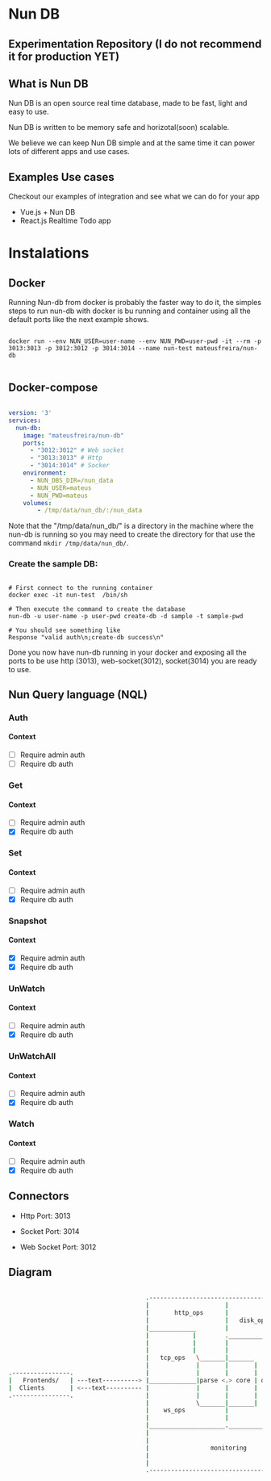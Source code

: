 # Nun DB 

## Experimentation Repository (I do not recommend it for production YET)

## What is Nun DB

Nun DB is an open source real time database, made to be fast, light and easy to use.

Nun DB is written to be memory safe and horizotal(soon) scalable.

We believe we can keep Nun DB simple and at the same time it can power lots of different apps and use cases.

## Examples Use cases 

Checkout our examples of integration and see what we can do for your app

* Vue.js + Nun DB
* React.js Realtime Todo app 


# Instalations

## Docker 

Running Nun-db from docker is probably the faster way to do it, the simples steps to run nun-db with
docker is bu running and container using all the default ports like the next example shows.

```

docker run --env NUN_USER=user-name --env NUN_PWD=user-pwd -it --rm -p 3013:3013 -p 3012:3012 -p 3014:3014 --name nun-test mateusfreira/nun-db


```

## Docker-compose

```yaml

version: '3'
services:
  nun-db:
    image: "mateusfreira/nun-db"
    ports:
      - "3012:3012" # Web socket
      - "3013:3013" # Http
      - "3014:3014" # Socker
    environment:
      - NUN_DBS_DIR=/nun_data 
      - NUN_USER=mateus
      - NUN_PWD=mateus
    volumes:
        - /tmp/data/nun_db/:/nun_data
```

Note that the "/tmp/data/nun_db/" is a directory in the machine where the nun-db is running so you may need to create the directory for that use the command `mkdir /tmp/data/nun_db/`.


### Create the sample DB:

```

# First connect to the running container
docker exec -it nun-test  /bin/sh

# Then execute the command to create the database
nun-db -u user-name -p user-pwd create-db -d sample -t sample-pwd

# You should see something like
Response "valid auth\n;create-db success\n"

```

Done you now have nun-db running in your docker and exposing all the ports to be use http (3013), web-socket(3012), socket(3014)  you are ready to use.

## Nun Query language (NQL)

### Auth
#### Context
- [ ] Require admin auth
- [ ] Require db auth

### Get
#### Context
- [ ] Require admin auth
- [x] Require db auth

### Set
#### Context
- [ ] Require admin auth
- [x] Require db auth

### Snapshot
#### Context
- [x] Require admin auth
- [x] Require db auth

### UnWatch
#### Context
- [ ] Require admin auth
- [x] Require db auth

### UnWatchAll
#### Context
- [ ] Require admin auth
- [x] Require db auth

### Watch
#### Context
- [ ] Require admin auth
- [x] Require db auth

## Connectors 
* Http
    Port: 3013
* Socket
    Port: 3014
    
* Web Socket
    Port: 3012

## Diagram

```bash

                                      .------------------------------------------.
                                      |                     |                    |              .---------------.
                                      |       http_ops      |                    |------------->|  Disck        |      
                                      |                     |   disk_ops         |------------->|               |      
                                      |_____________        |                    |              .---------------.
                                      |            |        .____________________|                                     
                                      |            |        |                    |                                     
                                      |            |        |                    |                                     
                                      |   tcp_ops   \_______|_______             |                                     
                                      |             |       |       |            |                                     
.----------------.                    |             |       |       |            |      .---------------. 
|   Frontends/   | ---text----------> |_____________|parse <.> core | db_ops     |----->|   Memory      | 
|  Clients       | <---text---------- |             |       |       |            |<-----| Repository    | 
.----------------.                    |             |       |       |            |      |               | 
                                      |             \_______|_______|            |      ._______________.
                                      |    ws_ops           |                    |                                    
                                      |                     |                    |                                    
                                      |_____________________.____________________|                                    
                                      |                                          |                                    
                                      |                                          |                                    
                                      |                 monitoring               |                                    
                                      |                                          |                                    
                                      |                                          |                                    
                                      .------------------------------------------.                                    

```



